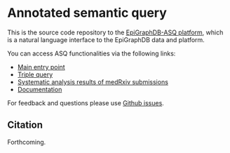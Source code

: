 # Annotated semantic query

This is the source code repository to the [EpiGraphDB-ASQ platform](https://asq.epigraphdb.org), 
which is a natural language interface to the EpiGraphDB data and platform.

You can access ASQ functionalities via the following links:

- [Main entry point](https://asq.epigraphdb.org)
- [Triple query](https://asq.epigrahpdb.org/triple)
- [Systematic analysis results of medRxiv submissions](https://asq.epigraphdb.org/medrxiv-analysis)
- [Documentation](https://asq.epigraphdb.org/docs)

For feedback and questions please use [Github issues](https://github.com/mrcieu/epigraphdb-asq/issues).

## Citation

Forthcoming.
